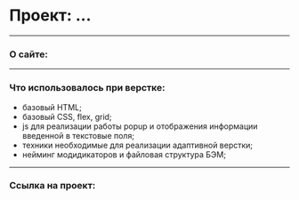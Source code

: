 # Проект: ...

___
### О сайте:

___
### Что использовалось при верстке:

* базовый HTML;
* базовый CSS, flex, grid;
* js для реализации работы popup и отображения информации введенной в текстовые поля;
* техники необходимые для реализации адаптивной верстки;
* нейминг модидикаторов и файловая структура БЭМ;

___

### Ссылка на проект:
